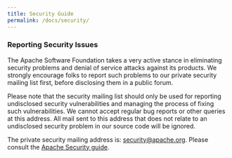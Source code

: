 ```yaml
---
title: Security Guide
permalink: /docs/security/
---
```

 
 
### Reporting Security Issues
 
The Apache Software Foundation takes a very active stance in eliminating security problems and denial of service attacks against its products. We strongly           encourage folks to report such problems to our private security mailing list first, before disclosing them in a public forum.
 
 
Please note that the security mailing list should only be used for reporting undisclosed security vulnerabilities and managing the process of fixing such       vulnerabilities. We cannot accept regular bug reports or other queries at this address. All mail sent to this address that does not relate to an undisclosed      security problem in our source code will be ignored.
 
 
The private security mailing address is: [security@apache.org](mailto:security@apache.org). Please consult the [Apache Security guide](https://www.apache.org/security/).
